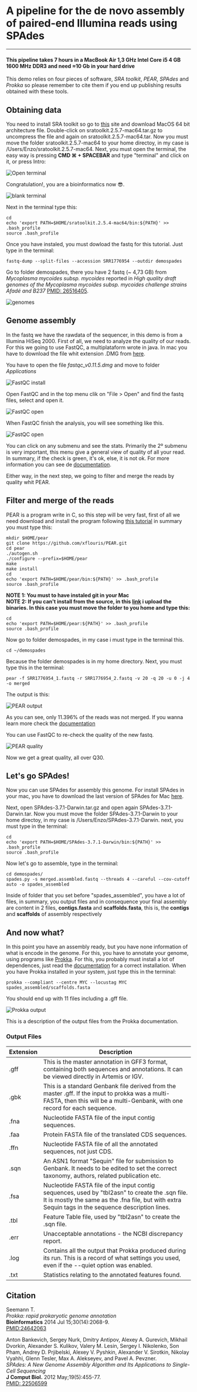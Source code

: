 # A pipeline for the de novo assembly of paired-end Illumina reads using SPAdes
-------------------------
#### This pipeline takes 7 hours in a MacBook Air 1,3 GHz Intel Core i5 4 GB 1600 MHz DDR3 and need ≈10 Gb in your hard drive

This demo relies on four pieces of software, *SRA toolkit*, *PEAR*, *SPAdes* and *Prokka* so please remember to cite them if you end up publishing results obtained with these tools.

## Obtaining data

You need to install SRA toolkit so go to [this](http://trace.ncbi.nlm.nih.gov/Traces/sra/sra.cgi?view=software) site and download MacOS 64 bit architecture file. Double-click on sratoolkit.2.5.7-mac64.tar.gz to uncompress the file and again on sratoolkit.2.5.7-mac64.tar. Now you must move the folder sratoolkit.2.5.7-mac64 to your home directoy, in my case is /Users/Enzo/sratoolkit.2.5.7-mac64. Next, you must open the terminal, the easy way is pressing **CMD ⌘ + SPACEBAR** and type "terminal" and click on it, or press Intro:

![Open terminal](https://raw.githubusercontent.com/eandree/TutorialDeNovoAssembly/master/img/open-terminal.png)

Congratulation!, you are a bioinformatics now 😎.

![blank terminal](https://raw.githubusercontent.com/eandree/TutorialDeNovoAssembly/master/img/blank-terminal.png)

Next in the terminal type this:

	cd
	echo 'export PATH=$HOME/sratoolkit.2.5.4-mac64/bin:${PATH}' >> .bash_profile
	source .bash_profile

Once you have instaled, you must dowload the fastq for this tutorial. Just type in the terminal:

	fastq-dump --split-files --accession SRR1776954 --outdir demospades

Go to folder demospades, there you have 2 fastq (~ 4,73 GB) from *Mycoplasma mycoides subsp. mycoides* reported in *High quality draft genomes of the Mycoplasma mycoides subsp. mycoides challenge strains Afadé and B237* [PMID: 26516405](http://www.ncbi.nlm.nih.gov/pmc/articles/pmid/26516405/).

![genomes](https://raw.githubusercontent.com/eandree/TutorialDeNovoAssembly/master/img/demospades.png)

## Genome assembly

In the fastq we have the rawdata of the sequencer, in this demo is from a Illumina HiSeq 2000. First of all, we need to analyze the quality of our reads. For this we going to use FastQC, a multiplataform wrote in java. In mac you have to download the file whit extension .DMG from [here](http://www.bioinformatics.babraham.ac.uk/projects/download.html#fastqc).

You have to open the file *fastqc_v0.11.5.dmg* and move to folder *Applications*

![FastQC install](https://raw.githubusercontent.com/eandree/TutorialDeNovoAssembly/master/img/install-fastqc.png)

Open FastQC and in the top menu clik on "File > Open" and find the fastq files, select and open it.

![FastQC open](https://raw.githubusercontent.com/eandree/TutorialDeNovoAssembly/master/img/open-menu.png)

When FastQC finish the analysis, you will see something like this. 

![FastQC open](https://raw.githubusercontent.com/eandree/TutorialDeNovoAssembly/master/img/fastqc.png)

You can click on any submenu and see the stats. Primarily the 2º submenu is very important, this menu give a general view of quality of all your read. In summary, if the check is green, it's ok, else, it is not ok. For more information you can see de [documentation](http://www.bioinformatics.babraham.ac.uk/projects/fastqc/Help/).

Either way, in the next step, we going to filter and merge the reads by quality whit PEAR.

## Filter and merge of the reads

PEAR is a program write in C, so this step will be very fast, first of all we need download and install the program following [this tutorial](http://sco.h-its.org/exelixis/web/software/pear/doc.html#installing) in summary you must type this:

	mkdir $HOME/pear
	git clone https://github.com/xflouris/PEAR.git
	cd pear
	./autogen.sh
	./configure --prefix=$HOME/pear
	make
	make install
	cd
	echo 'export PATH=$HOME/pear/bin:${PATH}' >> .bash_profile
	source .bash_profile

**NOTE 1: You must to have instaled git in your Mac**  
**NOTE 2: If you can't install from the source, in this [link](https://github.com/eandree/TutorialDeNovoAssembly/raw/master/pear.zip) i upload the binaries. In this case you must move the folder to you home and type this:**

	cd
	echo 'export PATH=$HOME/pear:${PATH}' >> .bash_profile
	source .bash_profile


Now go to folder demospades, in my case i must type in the terminal this.

	cd ~/demospades

Because the folder demospades is in my home directory. Next, you must type this in the terminal:

	pear -f SRR1776954_1.fastq -r SRR1776954_2.fastq -v 20 -q 20 -u 0 -j 4 -o merged

The output is this:

![PEAR output](https://raw.githubusercontent.com/eandree/TutorialDeNovoAssembly/master/img/output-pear.png)

As you can see, only 11.396% of the reads was not merged. If you wanna learn more check the [documentation](http://sco.h-its.org/exelixis/web/software/pear/doc.html)

You can use FastQC to re-check the quality of the new fastq.

![PEAR quality](https://raw.githubusercontent.com/eandree/TutorialDeNovoAssembly/master/img/read-post-pear.png)

Now we get a great quality, all over Q30.

## Let's go SPAdes!

Now you can use SPAdes for assembly this genome. For install SPAdes in your mac, you have to download the last version of SPAdes for Mac [here](http://bioinf.spbau.ru/en/content/spades-download-0).

Next, open SPAdes-3.7.1-Darwin.tar.gz and open again SPAdes-3.7.1-Darwin.tar. Now you must move the folder SPAdes-3.7.1-Darwin to your home directoy, in my case is /Users/Enzo/SPAdes-3.7.1-Darwin. next, you must type in the terminal:

	cd
	echo 'export PATH=$HOME/SPAdes-3.7.1-Darwin/bin:${PATH}' >> .bash_profile
	source .bash_profile

Now let's go to assemble, type in the terminal:
	
	cd demospades/
	spades.py -s merged.assembled.fastq --threads 4 --careful --cov-cutoff auto -o spades_assembled

Inside of folder that you set before "spades_assembled", you have a lot of files, in summary, you output files and in consequence your final assembly are content in 2 files, **contigs.fasta** and **scaffolds.fasta**, this is, the **contigs** and **scaffolds** of assembly respectively

## And now what?

In this point you have an assembly ready, but you have none information of what is encode in the genome. For this, you have to annotate your genome, using programs like [Prokka](http://www.vicbioinformatics.com/software.prokka.shtml). For this, you probably must install a lot of dependences, just read the [documentation](https://github.com/tseemann/prokka/blob/master/README.md) for a correct installation. When you have Prokka installed in your system, just type this in the terminal:

	prokka --compliant --centre MYC --locustag MYC spades_assembled/scaffolds.fasta

You should end up with 11 files including a .gff file. 

![Prokka output](https://raw.githubusercontent.com/eandree/TutorialDeNovoAssembly/master/img/prokka-out.png)

This is a description of the output files from the Prokka documentation.

### Output Files

| Extension | Description |
| --------- | ----------- |
| .gff | This is the master annotation in GFF3 format, containing both sequences and annotations. It can be viewed directly in Artemis or IGV. |
| .gbk | This is a standard Genbank file derived from the master .gff. If the input to prokka was a multi-FASTA, then this will be a multi-Genbank, with one record for each sequence. |
| .fna | Nucleotide FASTA file of the input contig sequences. |
| .faa | Protein FASTA file of the translated CDS sequences. |
| .ffn | Nucleotide FASTA file of all the annotated sequences, not just CDS. |
| .sqn | An ASN1 format "Sequin" file for submission to Genbank. It needs to be edited to set the correct taxonomy, authors, related publication etc. |
| .fsa | Nucleotide FASTA file of the input contig sequences, used by "tbl2asn" to create the .sqn file. It is mostly the same as the .fna file, but with extra Sequin tags in the sequence description lines. |
| .tbl | Feature Table file, used by "tbl2asn" to create the .sqn file. |
| .err | Unacceptable annotations - the NCBI discrepancy report. |
| .log | Contains all the output that Prokka produced during its run. This is a record of what settings you used, even if the --quiet option was enabled. |
| .txt | Statistics relating to the annotated features found. |

## Citation

Seemann T.  
*Prokka: rapid prokaryotic genome annotation*  
**Bioinformatics** 2014 Jul 15;30(14):2068-9.  
[PMID:24642063](http://www.ncbi.nlm.nih.gov/pubmed/24642063)  

Anton Bankevich, Sergey Nurk, Dmitry Antipov, Alexey A. Gurevich, Mikhail Dvorkin, Alexander S. Kulikov, Valery M. Lesin, Sergey I. Nikolenko, Son Pham, Andrey D. Prjibelski, Alexey V. Pyshkin, Alexander V. Sirotkin, Nikolay Vyahhi, Glenn Tesler, Max A. Alekseyev, and Pavel A. Pevzner.   
*SPAdes: A New Genome Assembly Algorithm and Its Applications to Single-Cell Sequencing*  
**J Comput Biol.** 2012 May;19(5):455-77.  
[PMID: 22506599](https://www.ncbi.nlm.nih.gov/pubmed/22506599)

